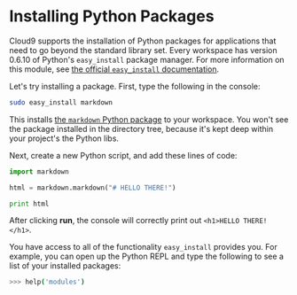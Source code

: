 # Installing Python Packages

Cloud9 supports the installation of Python packages for applications that need to go beyond the standard library set. Every workspace has version 0.6.10 of Python's `easy_install` package manager. For more information on this module, see [the official `easy_install` documentation](http://peak.telecommunity.com/DevCenter/EasyInstall).

Let's try installing a package. First, type the following in the console:

```bash
sudo easy_install markdown
```

This installs [the `markdown` Python package](http://pypi.python.org/pypi/Markdown/) to your workspace. You won't see the package installed in the directory tree, because it's kept deep within your project's the Python libs. 

Next, create a new Python script, and add these lines of code:

```python
import markdown

html = markdown.markdown("# HELLO THERE!")

print html
```

After clicking **run**, the console will correctly print out `<h1>HELLO THERE!</h1>`.

You have access to all of the functionality `easy_install` provides you. For example, you can open up the Python REPL and type the following to see a list of your installed packages:

```bash
>>> help('modules')
```